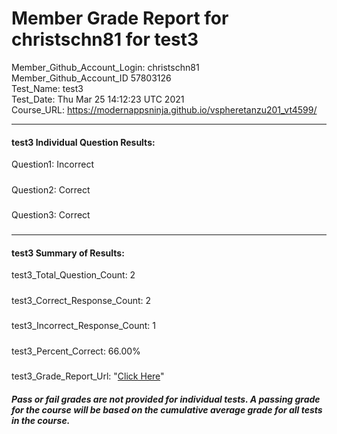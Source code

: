 # Member Grade Report for christschn81 for test3  
   
Member_Github_Account_Login: christschn81  
Member_Github_Account_ID 57803126  
Test_Name: test3  
Test_Date: Thu Mar 25 14:12:23 UTC 2021  
Course_URL: https://modernappsninja.github.io/vspheretanzu201_vt4599/  
   
---  
#### test3 Individual Question Results:  
Question1: Incorrect  
#####  
Question2: Correct  
#####  
Question3: Correct  
#####  
---  
#### test3 Summary of Results:  
test3_Total_Question_Count: 2  
#####  
test3_Correct_Response_Count: 2  
#####  
test3_Incorrect_Response_Count: 1  
#####  
test3_Percent_Correct: 66.00%  
#####  
test3_Grade_Report_Url: "[Click Here](https://github.com/modernappsninjas/christschn81/blob/main/static/userdata/courses/vspheretanzu201_vt4599/grade_report.pr34.test3.md)"
##### Pass or fail grades are not provided for individual tests. A passing grade for the course will be based on the cumulative average grade for all tests in the course.  
